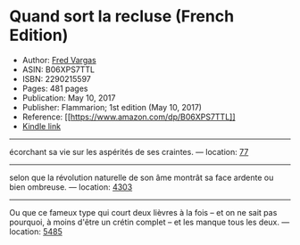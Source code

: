 # Quand sort la recluse (French Edition)

* Author: [Fred Vargas](https://www.amazon.com/Fred-Vargas/e/B001I9OXT6/ref=dp_byline_cont_ebooks_1)
* ASIN: B06XPS7TTL
* ISBN: 2290215597
* Pages: 481 pages
* Publication: May 10, 2017
* Publisher: Flammarion; 1st edition (May 10, 2017)
* Reference: [[https://www.amazon.com/dp/B06XPS7TTL]]
* [Kindle link](kindle://book?action=open&asin=B06XPS7TTL)


---
écorchant sa vie sur les aspérités de ses craintes. — location: [77](kindle://book?action=open&asin=B06XPS7TTL&location=77)

---
selon que la révolution naturelle de son âme montrât sa face ardente ou bien ombreuse. — location: [4303](kindle://book?action=open&asin=B06XPS7TTL&location=4303)

---
Ou que ce fameux type qui court deux lièvres à la fois – et on ne sait pas pourquoi, à moins d'être un crétin complet – et les manque tous les deux. — location: [5485](kindle://book?action=open&asin=B06XPS7TTL&location=5485)

